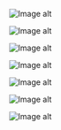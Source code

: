 ![Image alt](https://github.com/mrkrug24/Computer-networks-eNSP/blob/main/Lab%208/1.%20Shutdown.png)

![Image alt](https://github.com/mrkrug24/Computer-networks-eNSP/blob/main/Lab%208/2.%20Root%20communicator%20(LSW1).png)

![Image alt](https://github.com/mrkrug24/Computer-networks-eNSP/blob/main/Lab%208/3.%20Root%20port%20(LSW2).png)

![Image alt](https://github.com/mrkrug24/Computer-networks-eNSP/blob/main/Lab%208/LSW1.png)

![Image alt](https://github.com/mrkrug24/Computer-networks-eNSP/blob/main/Lab%208/LSW2.png)

![Image alt](https://github.com/mrkrug24/Computer-networks-eNSP/blob/main/Lab%208/LSW3.png)

![Image alt](https://github.com/mrkrug24/Computer-networks-eNSP/blob/main/Lab%208/LSW4.png)
